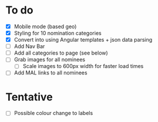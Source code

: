 # To do
- [x] Mobile mode (based geo)
- [x] Styling for 10 nomination categories
- [x] Convert into using Angular templates + json data parsing
- [ ] Add Nav Bar
- [ ] Add all categories to page (see below)
- [ ] Grab images for all nominees
  - [ ] Scale images to 600px width for faster load times
- [ ] Add MAL links to all nominees

# Tentative
- [ ] Possible colour change to labels
